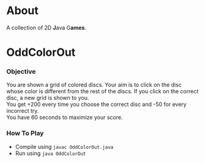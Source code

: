 # About

A collection of 2D **J**ava G**ames**.

# OddColorOut

### Objective 
You are shown a grid of colored discs. Your aim is to click on the disc whose color is different from the rest of the discs. If you click on the correct disc, a new grid is shown to you.  
You get +200 every time you choose the correct disc and -50 for every incorrect try.  
You have 60 seconds to maximize your score.

### How To Play
- Compile using `javac OddColorOut.java`
- Run using `java OddColorOut`



